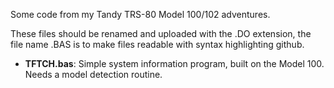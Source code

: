 Some code from my Tandy TRS-80 Model 100/102 adventures.

These files should be renamed and uploaded with the .DO extension, the file name .BAS is to make files readable with syntax highlighting github.

- **TFTCH.bas**: Simple system information program, built on the Model 100. Needs a model detection routine.

